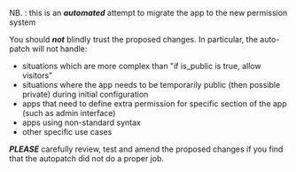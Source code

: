
NB. : this is an ***automated*** attempt to migrate the app to the new permission system

You should ***not*** blindly trust the proposed changes. In particular, the auto-patch will not handle:
- situations which are more complex than "if is_public is true, allow visitors"
- situations where the app needs to be temporarily public (then possible private) during initial configuration
- apps that need to define extra permission for specific section of the app (such as admin interface)
- apps using non-standard syntax
- other specific use cases

***PLEASE*** carefully review, test and amend the proposed changes if you find that the autopatch did not do a proper job.
